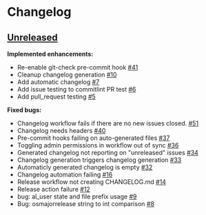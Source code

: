 # Changelog

## [Unreleased](https://github.com/apfm-salt/alertlogic-formula/tree/HEAD)

**Implemented enhancements:**

- Re-enable git-check pre-commit hook [\#41](https://github.com/apfm-salt/alertlogic-formula/issues/41)
- Cleanup changelog generation [\#10](https://github.com/apfm-salt/alertlogic-formula/issues/10)
- Add automatic changelog [\#7](https://github.com/apfm-salt/alertlogic-formula/issues/7)
- Add issue testing to commitlint PR test [\#6](https://github.com/apfm-salt/alertlogic-formula/issues/6)
- Add pull\_request testing [\#5](https://github.com/apfm-salt/alertlogic-formula/issues/5)

**Fixed bugs:**

- Changelog workflow fails if there are no new issues closed. [\#51](https://github.com/apfm-salt/alertlogic-formula/issues/51)
- Changelog needs headers [\#40](https://github.com/apfm-salt/alertlogic-formula/issues/40)
- Pre-commit hooks failing on auto-generated files [\#37](https://github.com/apfm-salt/alertlogic-formula/issues/37)
- Toggling admin permissions in workflow out of sync [\#36](https://github.com/apfm-salt/alertlogic-formula/issues/36)
- Generated changelog not reporting on "unreleased" issues [\#34](https://github.com/apfm-salt/alertlogic-formula/issues/34)
- Changelog generation triggers changelog generation [\#33](https://github.com/apfm-salt/alertlogic-formula/issues/33)
- Automaticly generated changelog is empty [\#32](https://github.com/apfm-salt/alertlogic-formula/issues/32)
- Changelog automation failing [\#16](https://github.com/apfm-salt/alertlogic-formula/issues/16)
- Release workflow not creating CHANGELOG.md [\#14](https://github.com/apfm-salt/alertlogic-formula/issues/14)
- Release action failure [\#12](https://github.com/apfm-salt/alertlogic-formula/issues/12)
- bug: al\_user state and file prefix usage [\#9](https://github.com/apfm-salt/alertlogic-formula/issues/9)
- Bug: osmajorrelease string to int comparison [\#8](https://github.com/apfm-salt/alertlogic-formula/issues/8)

